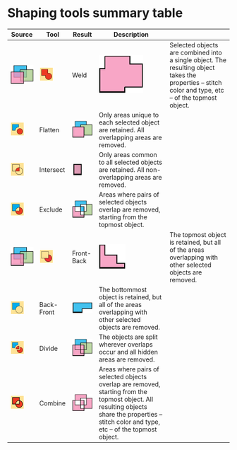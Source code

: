 # Shaping tools summary table

| Source                                                                 | Tool                                   | Result                                               | Description                                                                                                                                                                                   |                                                                                                                                                     |
| ---------------------------------------------------------------------- | -------------------------------------- | ---------------------------------------------------- | --------------------------------------------------------------------------------------------------------------------------------------------------------------------------------------------- | --------------------------------------------------------------------------------------------------------------------------------------------------- |
| ![ShapingSourceObjects.png](assets/ShapingSourceObjects.png)           | ![Weld.png](assets/Weld.png)           | Weld                                                 | ![ShapingWeld.png](assets/ShapingWeld.png)                                                                                                                                                    | Selected objects are combined into a single object. The resulting object takes the properties – stitch color and type, etc – of the topmost object. |
| ![Flatten.png](assets/Flatten.png)                                     | Flatten                                | ![ShapingFlatten.png](assets/ShapingFlatten.png)     | Only areas unique to each selected object are retained. All overlapping areas are removed.                                                                                                    |                                                                                                                                                     |
| ![Intersect.png](assets/Intersect.png)                                 | Intersect                              | ![ShapingIntersect.png](assets/ShapingIntersect.png) | Only areas common to all selected objects are retained. All non-overlapping areas are removed.                                                                                                |                                                                                                                                                     |
| ![Exclude.png](assets/Exclude.png)                                     | Exclude                                | ![ShapingExclude.png](assets/ShapingExclude.png)     | Areas where pairs of selected objects overlap are removed, starting from the topmost object.                                                                                                  |                                                                                                                                                     |
| ![ShapingSourceObjects00104.png](assets/ShapingSourceObjects00104.png) | ![FrontBack.png](assets/FrontBack.png) | Front-Back                                           | ![ShapingFrontBack.png](assets/ShapingFrontBack.png)                                                                                                                                          | The topmost object is retained, but all of the areas overlapping with other selected objects are removed.                                           |
| ![BackFront.png](assets/BackFront.png)                                 | Back-Front                             | ![ShapingBackFront.png](assets/ShapingBackFront.png) | The bottommost object is retained, but all of the areas overlapping with other selected objects are removed.                                                                                  |                                                                                                                                                     |
| ![Divide.png](assets/Divide.png)                                       | Divide                                 | ![ShapingDivide.png](assets/ShapingDivide.png)       | The objects are split wherever overlaps occur and all hidden areas are removed.                                                                                                               |                                                                                                                                                     |
| ![Combine.png](assets/Combine.png)                                     | Combine                                | ![ShapingCombine.png](assets/ShapingCombine.png)     | Areas where pairs of selected objects overlap are removed, starting from the topmost object. All resulting objects share the properties – stitch color and type, etc – of the topmost object. |                                                                                                                                                     |
